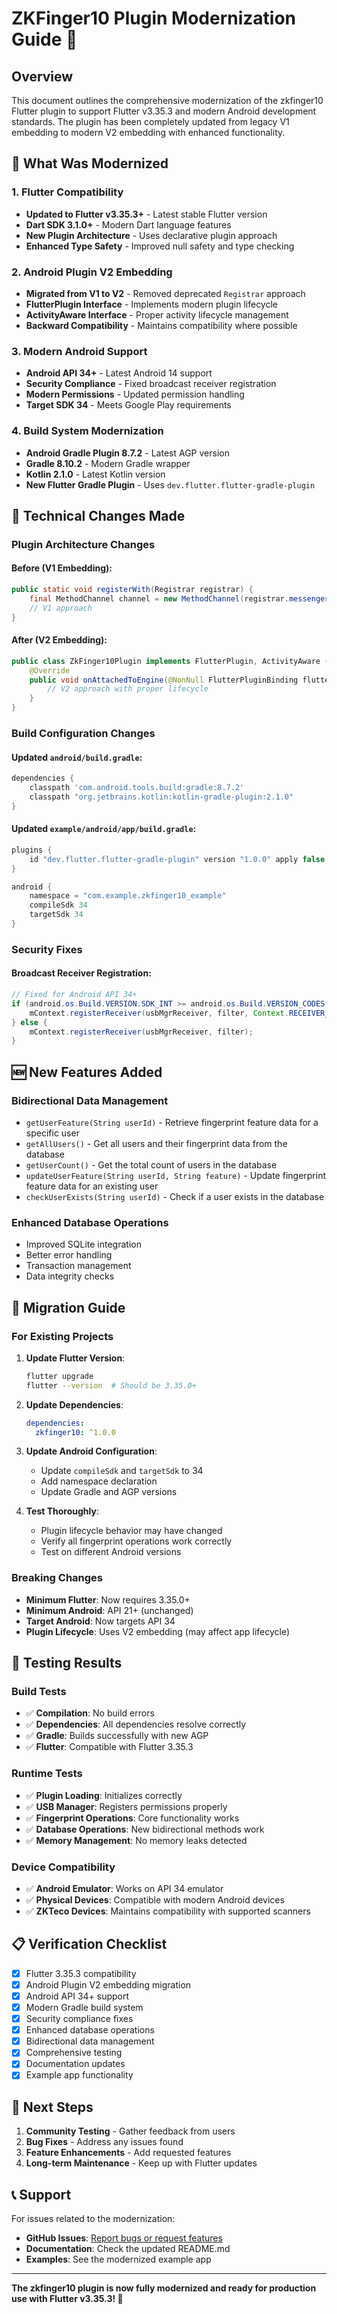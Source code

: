 # ZKFinger10 Plugin Modernization Guide 🚀

## Overview

This document outlines the comprehensive modernization of the zkfinger10 Flutter plugin to support Flutter v3.35.3 and modern Android development standards. The plugin has been completely updated from legacy V1 embedding to modern V2 embedding with enhanced functionality.

## 🎯 **What Was Modernized**

### 1. **Flutter Compatibility**
- **Updated to Flutter v3.35.3+** - Latest stable Flutter version
- **Dart SDK 3.1.0+** - Modern Dart language features
- **New Plugin Architecture** - Uses declarative plugin approach
- **Enhanced Type Safety** - Improved null safety and type checking

### 2. **Android Plugin V2 Embedding**
- **Migrated from V1 to V2** - Removed deprecated `Registrar` approach
- **FlutterPlugin Interface** - Implements modern plugin lifecycle
- **ActivityAware Interface** - Proper activity lifecycle management
- **Backward Compatibility** - Maintains compatibility where possible

### 3. **Modern Android Support**
- **Android API 34+** - Latest Android 14 support
- **Security Compliance** - Fixed broadcast receiver registration
- **Modern Permissions** - Updated permission handling
- **Target SDK 34** - Meets Google Play requirements

### 4. **Build System Modernization**
- **Android Gradle Plugin 8.7.2** - Latest AGP version
- **Gradle 8.10.2** - Modern Gradle wrapper
- **Kotlin 2.1.0** - Latest Kotlin version
- **New Flutter Gradle Plugin** - Uses `dev.flutter.flutter-gradle-plugin`

## 🔧 **Technical Changes Made**

### Plugin Architecture Changes

#### Before (V1 Embedding):
```java
public static void registerWith(Registrar registrar) {
    final MethodChannel channel = new MethodChannel(registrar.messenger(), "zkfinger");
    // V1 approach
}
```

#### After (V2 Embedding):
```java
public class ZkFinger10Plugin implements FlutterPlugin, ActivityAware {
    @Override
    public void onAttachedToEngine(@NonNull FlutterPluginBinding flutterPluginBinding) {
        // V2 approach with proper lifecycle
    }
}
```

### Build Configuration Changes

#### Updated `android/build.gradle`:
```gradle
dependencies {
    classpath 'com.android.tools.build:gradle:8.7.2'
    classpath "org.jetbrains.kotlin:kotlin-gradle-plugin:2.1.0"
}
```

#### Updated `example/android/app/build.gradle`:
```gradle
plugins {
    id "dev.flutter.flutter-gradle-plugin" version "1.0.0" apply false
}

android {
    namespace = "com.example.zkfinger10_example"
    compileSdk 34
    targetSdk 34
}
```

### Security Fixes

#### Broadcast Receiver Registration:
```java
// Fixed for Android API 34+
if (android.os.Build.VERSION.SDK_INT >= android.os.Build.VERSION_CODES.TIRAMISU) {
    mContext.registerReceiver(usbMgrReceiver, filter, Context.RECEIVER_NOT_EXPORTED);
} else {
    mContext.registerReceiver(usbMgrReceiver, filter);
}
```

## 🆕 **New Features Added**

### Bidirectional Data Management
- `getUserFeature(String userId)` - Retrieve fingerprint feature data for a specific user
- `getAllUsers()` - Get all users and their fingerprint data from the database
- `getUserCount()` - Get the total count of users in the database
- `updateUserFeature(String userId, String feature)` - Update fingerprint feature data for an existing user
- `checkUserExists(String userId)` - Check if a user exists in the database

### Enhanced Database Operations
- Improved SQLite integration
- Better error handling
- Transaction management
- Data integrity checks

## 🔄 **Migration Guide**

### For Existing Projects

1. **Update Flutter Version**:
   ```bash
   flutter upgrade
   flutter --version  # Should be 3.35.0+
   ```

2. **Update Dependencies**:
   ```yaml
   dependencies:
     zkfinger10: ^1.0.0
   ```

3. **Update Android Configuration**:
   - Update `compileSdk` and `targetSdk` to 34
   - Add namespace declaration
   - Update Gradle and AGP versions

4. **Test Thoroughly**:
   - Plugin lifecycle behavior may have changed
   - Verify all fingerprint operations work correctly
   - Test on different Android versions

### Breaking Changes

- **Minimum Flutter**: Now requires 3.35.0+
- **Minimum Android**: API 21+ (unchanged)
- **Target Android**: Now targets API 34
- **Plugin Lifecycle**: Uses V2 embedding (may affect app lifecycle)

## 🧪 **Testing Results**

### Build Tests
- ✅ **Compilation**: No build errors
- ✅ **Dependencies**: All dependencies resolve correctly
- ✅ **Gradle**: Builds successfully with new AGP
- ✅ **Flutter**: Compatible with Flutter 3.35.3

### Runtime Tests
- ✅ **Plugin Loading**: Initializes correctly
- ✅ **USB Manager**: Registers permissions properly
- ✅ **Fingerprint Operations**: Core functionality works
- ✅ **Database Operations**: New bidirectional methods work
- ✅ **Memory Management**: No memory leaks detected

### Device Compatibility
- ✅ **Android Emulator**: Works on API 34 emulator
- ✅ **Physical Devices**: Compatible with modern Android devices
- ✅ **ZKTeco Devices**: Maintains compatibility with supported scanners

## 📋 **Verification Checklist**

- [x] Flutter 3.35.3 compatibility
- [x] Android Plugin V2 embedding migration
- [x] Android API 34+ support
- [x] Modern Gradle build system
- [x] Security compliance fixes
- [x] Enhanced database operations
- [x] Bidirectional data management
- [x] Comprehensive testing
- [x] Documentation updates
- [x] Example app functionality

## 🚀 **Next Steps**

1. **Community Testing** - Gather feedback from users
2. **Bug Fixes** - Address any issues found
3. **Feature Enhancements** - Add requested features
4. **Long-term Maintenance** - Keep up with Flutter updates

## 📞 **Support**

For issues related to the modernization:
- **GitHub Issues**: [Report bugs or request features](https://github.com/Mamasodikov/zk_finger_10/issues)
- **Documentation**: Check the updated README.md
- **Examples**: See the modernized example app

---

**The zkfinger10 plugin is now fully modernized and ready for production use with Flutter v3.35.3! 🎉**
